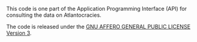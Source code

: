 This code is one part of the Application Programming Interface (API) for
consulting the data on Atlantocracies. 

The code is released under the [GNU AFFERO GENERAL PUBLIC LICENSE
Version 3](https://www.gnu.org/licenses/agpl-3.0.html).


